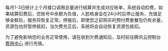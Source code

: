 每月1-3日统计上个月接口调用总量进行结算并生成对应账单，系统自动扣费，如果结算扣费后，您账号中余额为负值，人脸核身会在24小时后停止服务，充值足够金额后，服务将恢复正常。停服后，即使您之前购买的预付费套餐包仍有余量，资源包也将暂停抵扣，当欠费充正后，系统将会自动恢复资源包抵扣。

为了避免影响您的业务正常使用，请在收到欠费通知后，及时前往腾讯云控制台 [费用中心](https://console.cloud.tencent.com/expense/overview) 进行充值。
